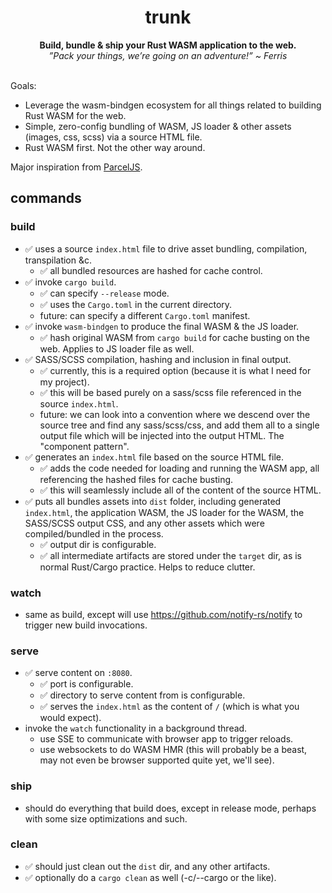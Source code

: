 <h1 align="center">trunk</h1>
<div align="center">
  <strong>
    Build, bundle & ship your Rust WASM application to the web.
  </strong>
  <br/>
  <i>
    ”Pack your things, we’re going on an adventure!” ~ Ferris
  </i>
</div>
<br/>

Goals:
- Leverage the wasm-bindgen ecosystem for all things related to building Rust WASM for the web.
- Simple, zero-config bundling of WASM, JS loader & other assets (images, css, scss) via a source HTML file.
- Rust WASM first. Not the other way around.

Major inspiration from [ParcelJS](https://parceljs.org).

## commands
### build
- ✅ uses a source `index.html` file to drive asset bundling, compilation, transpilation &c.
  - ✅ all bundled resources are hashed for cache control.
- ✅ invoke `cargo build`.
  - ✅ can specify `--release` mode.
  - ✅ uses the `Cargo.toml` in the current directory.
  - future: can specify a different `Cargo.toml` manifest.
- ✅ invoke `wasm-bindgen` to produce the final WASM & the JS loader.
  - ✅ hash original WASM from `cargo build` for cache busting on the web. Applies to JS loader file as well.
- ✅ SASS/SCSS compilation, hashing and inclusion in final output.
  - ✅ currently, this is a required option (because it is what I need for my project).
  - ✅ this will be based purely on a sass/scss file referenced in the source `index.html`.
  - future: we can look into a convention where we descend over the source tree and find any sass/scss/css, and add them all to a single output file which will be injected into the output HTML. The "component pattern".
- ✅ generates an `index.html` file based on the source HTML file.
  - ✅ adds the code needed for loading and running the WASM app, all referencing the hashed files for cache busting.
  - ✅ this will seamlessly include all of the content of the source HTML.
- ✅ puts all bundles assets into `dist` folder, including generated `index.html`, the application WASM, the JS loader for the WASM, the SASS/SCSS output CSS, and any other assets which were compiled/bundled in the process.
  - ✅ output dir is configurable.
  - ✅ all intermediate artifacts are stored under the `target` dir, as is normal Rust/Cargo practice. Helps to reduce clutter.

### watch
- same as build, except will use https://github.com/notify-rs/notify to trigger new build invocations.

### serve
- ✅ serve content on `:8080`.
  - ✅ port is configurable.
  - ✅ directory to serve content from is configurable.
  - ✅ serves the `index.html` as the content of `/` (which is what you would expect).
- invoke the `watch` functionality in a background thread.
  - use SSE to communicate with browser app to trigger reloads.
  - use websockets to do WASM HMR (this will probably be a beast, may not even be browser supported quite yet, we'll see).

### ship
- should do everything that build does, except in release mode, perhaps with some size optimizations and such.

### clean
- ✅ should just clean out the `dist` dir, and any other artifacts.
- ✅ optionally do a `cargo clean` as well (-c/--cargo or the like).
